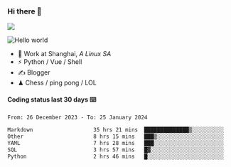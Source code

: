 ### Hi there 👋
![](https://komarev.com/ghpvc/?username=Xuhandsome)


<img src="https://github-readme-stats.vercel.app/api?username=XuHandsome&show_icons=true&theme=merko" alt="Hello world">

<br/>

- 🍻  Work at Shanghai, _A Linux SA_
- ⚡  Python / Vue / Shell
- ✍️  Blogger
- ♟  Chess / ping pong / LOL

#### Coding status last 30 days ⌨️

<!--START_SECTION:waka-->

```txt
From: 26 December 2023 - To: 25 January 2024

Markdown                   35 hrs 21 mins  ██████████████▒░░░░░░░░░░   57.59 %
Other                      8 hrs 15 mins   ███▒░░░░░░░░░░░░░░░░░░░░░   13.46 %
YAML                       7 hrs 28 mins   ███░░░░░░░░░░░░░░░░░░░░░░   12.19 %
SQL                        3 hrs 57 mins   █▓░░░░░░░░░░░░░░░░░░░░░░░   06.46 %
Python                     2 hrs 46 mins   █░░░░░░░░░░░░░░░░░░░░░░░░   04.51 %
```

<!--END_SECTION:waka-->
